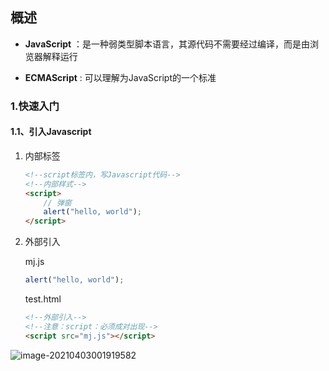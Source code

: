 ## 概述

- **JavaScript** ：是一种弱类型脚本语言，其源代码不需要经过编译，而是由浏览器解释运行

- **ECMAScript** : 可以理解为JavaScript的一个标准



### 1.快速入门

#### 1.1、引入Javascript

1. 内部标签

    ```html
    <!--script标签内，写Javascript代码-->
    <!--内部样式-->
    <script>
        // 弹窗
        alert("hello, world");
    </script>
    ```

2. 外部引入

    mj.js

    ```javascript
    alert("hello, world");
    ```

    test.html

    ```html
    <!--外部引入-->
    <!--注意：script：必须成对出现-->
    <script src="mj.js"></script>
    ```

![image-20210403001919582](https://img2020.cnblogs.com/blog/2213660/202104/2213660-20210403001918903-1163534899.png) 

